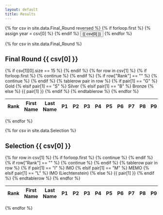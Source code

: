 ```yaml
---
layout: default
title: Results
---
```


<div class="tab-bar">
  {% for csv in site.data.Final_Round reversed %}
    {% if forloop.first %}
      {% assign year = csv[0] %}
    {% endif %}
    <button class="tab-link" onclick="selectYear(event, {{ csv[0] }})">{{ csv[0] }}</button>
  {% endfor %}
</div>

<script>
  function selectYear(event, year) {
    all = document.getElementsByClassName("results");
    for (i = 0; i < all.length; i++) {
      if (all[i].classList.contains(year)) {
        all[i].style.display = "block";
      } else {
        all[i].style.display = "none";
      }
    }
  }
</script>

{% for csv in site.data.Final_Round %}
<div class = "results final {{ csv[0] }}" {% if csv[0] == year %} style = "display: block;" {% endif %}>
 <h2>Final Round {{ csv[0] }}</h2>
  <table>
    <thead>
      <tr>
        <th>Rank</th>
        <th>First Name</th>
        <th>Last Name</th>
        <th>P1</th>
        <th>P2</th>
        <th>P3</th>
        <th>P4</th>
        <th>P5</th>
        <th>P6</th>
        <th>P7</th>
        <th>P8</th>
        {% if csv[1][0].size == 15 %}
          <th>P9</th>
          <th>P10</th>
        {% endif %}
        <th>Total</th>
        <th>Award</th>
      </tr>
    </thead>
    <tbody>
    {% for row in csv[1] %}
      {% if forloop.first %}
        {% continue %}
      {% endif %}
      {% if row["Rank"] == "" %}
        {% continue %}
      {% endif %}
      {% tablerow pair in row %}
        {% if pair[1] == "G" %}
            Gold
          {% elsif pair[1] == "S" %}
            Silver
          {% elsif pair[1] == "B" %}
            Bronze
          {% else %}
            {{ pair[1] }}
          {% endif %}
      {% endtablerow %}
    {% endfor %}
    </tbody>
  </table>
</div>
{% endfor %}

{% for csv in site.data.Selection %}
<div class = "results selection {{ csv[0] }}" {% if csv[0] == year %}  style = "display: block;" {% endif %}>
 <h2>Selection {{ csv[0] }}</h2>
  <table>
    <thead>
      <tr>
        <th>Rank</th>
        <th>First Name</th>
        <th>Last Name</th>
        <th>P1</th>
        <th>P2</th>
        <th>P3</th>
        <th>P4</th>
        <th>P5</th>
        <th>P6</th>
        <th>P7</th>
        <th>P8</th>
        <th>P9</th>
        <th>P10</th>
        <th>P11</th>
        <th>P12</th>
        <th>Total</th>
        <th>Award</th>
      </tr>
    </thead>
    <tbody>
    {% for row in csv[1] %}
      {% if forloop.first %}
        {% continue %}
      {% endif %}
      {% if row["Rank"] == "" %}
        {% continue %}
      {% endif %}
      {% tablerow pair in row %}
        {% if pair[1] == "I" %}
          IMO
        {% elsif pair[1] == "M" %}
          MEMO
        {% elsif pair[1] == "L" %}
          IMO (Liechtenstein)
        {% else %}
          {{ pair[1] }}
        {% endif %}
      {% endtablerow %}
    {% endfor %}
    </tbody>
  </table>
</div>
{% endfor %}
